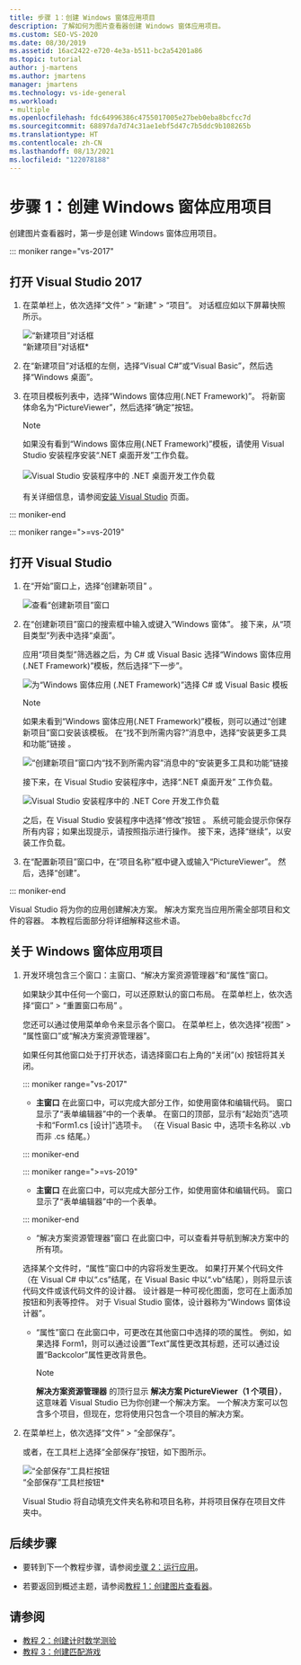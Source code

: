 ```yaml
---
title: 步骤 1：创建 Windows 窗体应用项目
description: 了解如何为图片查看器创建 Windows 窗体应用项目。
ms.custom: SEO-VS-2020
ms.date: 08/30/2019
ms.assetid: 16ac2422-e720-4e3a-b511-bc2a54201a86
ms.topic: tutorial
author: j-martens
ms.author: jmartens
manager: jmartens
ms.technology: vs-ide-general
ms.workload:
- multiple
ms.openlocfilehash: fdc64996386c4755017005e27beb0eba8bcfcc7d
ms.sourcegitcommit: 68897da7d74c31ae1ebf5d47c7b5ddc9b108265b
ms.translationtype: HT
ms.contentlocale: zh-CN
ms.lasthandoff: 08/13/2021
ms.locfileid: "122078188"
---
```

# <a name="step-1-create-a-windows-forms-app-project"></a>步骤 1：创建 Windows 窗体应用项目

创建图片查看器时，第一步是创建 Windows 窗体应用项目。

::: moniker range="vs-2017"

## <a name="open-visual-studio-2017"></a>打开 Visual Studio 2017

1. 在菜单栏上，依次选择“文件” > “新建” > “项目”。 对话框应如以下屏幕快照所示。

     ![“新建项目”对话框](../ide/media/newprojectdialogcallouts.png)<br/>“新建项目”对话框*

2. 在“新建项目”对话框的左侧，选择“Visual C#”或“Visual Basic”，然后选择“Windows 桌面”。

3. 在项目模板列表中，选择“Windows 窗体应用(.NET Framework)”。 将新窗体命名为“PictureViewer”，然后选择“确定”按钮。

    >[!NOTE]
    >如果没有看到“Windows 窗体应用(.NET Framework)”模板，请使用 Visual Studio 安装程序安装“.NET 桌面开发”工作负载。<br/><br/>![Visual Studio 安装程序中的 .NET 桌面开发工作负载](../ide/media/dot-net-desktop-dev-workload.png)<br/><br/> 有关详细信息，请参阅[安装 Visual Studio](../install/install-visual-studio.md) 页面。

::: moniker-end

::: moniker range=">=vs-2019"

## <a name="open-visual-studio"></a>打开 Visual Studio

1. 在“开始”窗口上，选择“创建新项目”  。

   ![查看“创建新项目”窗口](../get-started/media/vs-2019/create-new-project-dark-theme.png)

1. 在“创建新项目”窗口的搜索框中输入或键入“Windows 窗体”。 接下来，从“项目类型”列表中选择“桌面”。

   应用“项目类型”筛选器之后，为 C# 或 Visual Basic 选择“Windows 窗体应用(.NET Framework)”模板，然后选择“下一步”。

   ![为“Windows 窗体应用 (.NET Framework)”选择 C# 或 Visual Basic 模板](./media/create-new-project-search-winforms-filtered.png)

   > [!NOTE]
   > 如果未看到“Windows 窗体应用(.NET Framework)”模板，则可以通过“创建新项目”窗口安装该模板。 在“找不到所需内容?”消息中，选择“安装更多工具和功能”链接   。
   >
   > ![“创建新项目”窗口内“找不到所需内容”消息中的“安装更多工具和功能”链接](../get-started/media/vs-2019/not-finding-what-looking-for.png)
   >
   > 接下来，在 Visual Studio 安装程序中，选择“.NET 桌面开发”  工作负载。
   >
   > ![Visual Studio 安装程序中的 .NET Core 开发工作负载](../ide/media/install-dot-net-desktop-env.png)
   >
   > 之后，在 Visual Studio 安装程序中选择“修改”按钮  。 系统可能会提示你保存所有内容；如果出现提示，请按照指示进行操作。 接下来，选择“继续”，以安装工作负载。

1. 在“配置新项目”窗口中，在“项目名称”框中键入或输入“PictureViewer”。 然后，选择“创建”。

::: moniker-end

Visual Studio 将为你的应用创建解决方案。 解决方案充当应用所需全部项目和文件的容器。 本教程后面部分将详细解释这些术语。

## <a name="about-the-windows-forms-app-project"></a>关于 Windows 窗体应用项目

1. 开发环境包含三个窗口：主窗口、“解决方案资源管理器”和“属性”窗口。

     如果缺少其中任何一个窗口，可以还原默认的窗口布局。 在菜单栏上，依次选择“窗口” > “重置窗口布局” 。

     您还可以通过使用菜单命令来显示各个窗口。 在菜单栏上，依次选择“视图” > “属性窗口”或“解决方案资源管理器”。

     如果任何其他窗口处于打开状态，请选择窗口右上角的“关闭”(x) 按钮将其关闭。

    ::: moniker range="vs-2017"

    * **主窗口** 在此窗口中，可以完成大部分工作，如使用窗体和编辑代码。 窗口显示了“表单编辑器”中的一个表单。 在窗口的顶部，显示有“起始页”选项卡和“Form1.cs [设计]”选项卡。 （在 Visual Basic 中，选项卡名称以 .vb 而非 .cs 结尾。）

    ::: moniker-end

    ::: moniker range=">=vs-2019"

    * **主窗口** 在此窗口中，可以完成大部分工作，如使用窗体和编辑代码。 窗口显示了“表单编辑器”中的一个表单。

    ::: moniker-end

    * “解决方案资源管理器”窗口 在此窗口中，可以查看并导航到解决方案中的所有项。

    选择某个文件时，“属性”窗口中的内容将发生更改。 如果打开某个代码文件（在 Visual C# 中以“.cs”结尾，在 Visual Basic 中以“.vb”结尾），则将显示该代码文件或该代码文件的设计器。 设计器是一种可视化图面，您可在上面添加按钮和列表等控件。 对于 Visual Studio 窗体，设计器称为“Windows 窗体设计器”。

    * “属性”窗口 在此窗口中，可更改在其他窗口中选择的项的属性。 例如，如果选择 Form1，则可以通过设置“Text”属性更改其标题，还可以通过设置“Backcolor”属性更改背景色。

      > [!NOTE]
      > **解决方案资源管理器** 的顶行显示 **解决方案 PictureViewer（1 个项目）**，这意味着 Visual Studio 已为你创建一个解决方案。 一个解决方案可以包含多个项目，但现在，您将使用只包含一个项目的解决方案。

1. 在菜单栏上，依次选择“文件” > “全部保存”。

     或者，在工具栏上选择“全部保存”按钮，如下图所示。

     ![“全部保存”工具栏按钮](../ide/media/express_iconsaveall.png)<br/>
     “全部保存”工具栏按钮*

     Visual Studio 将自动填充文件夹名称和项目名称，并将项目保存在项目文件夹中。

## <a name="next-steps"></a>后续步骤

* 要转到下一个教程步骤，请参阅[步骤 2：运行应用](../ide/step-2-run-your-program.md)。

* 若要返回到概述主题，请参阅[教程 1：创建图片查看器](../ide/tutorial-1-create-a-picture-viewer.md)。

## <a name="see-also"></a>请参阅

* [教程 2：创建计时数学测验](tutorial-2-create-a-timed-math-quiz.md)
* [教程 3：创建匹配游戏](tutorial-3-create-a-matching-game.md)

